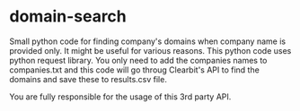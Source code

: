 # domain-search
Small python code for finding company's domains when company name is provided only. It might be useful for various reasons.
This python code uses python request library. You only need to add the companies names to companies.txt and this code will go throug Clearbit's API to find the domains and save these to results.csv file.

You are fully responsible for the usage of this 3rd party API.
